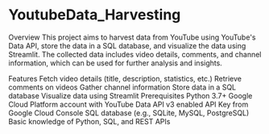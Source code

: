 # YoutubeData_Harvesting

Overview
This project aims to harvest data from YouTube using YouTube's Data API, store the data in a SQL database, and visualize the data using Streamlit. The collected data includes video details, comments, and channel information, which can be used for further analysis and insights.

Features
Fetch video details (title, description, statistics, etc.)
Retrieve comments on videos
Gather channel information
Store data in a SQL database
Visualize data using Streamlit
Prerequisites
Python 3.7+
Google Cloud Platform account with YouTube Data API v3 enabled
API Key from Google Cloud Console
SQL database (e.g., SQLite, MySQL, PostgreSQL)
Basic knowledge of Python, SQL, and REST APIs
